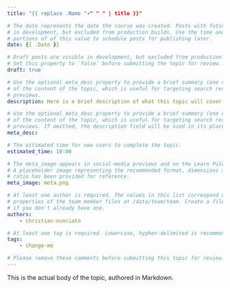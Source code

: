 ```yaml
---
title: "{{ replace .Name "-" " " | title }}"

# The date represents the date the course was created. Posts with future dates are visible
# in development, but excluded from production builds. Use the time and timezone-offset
# portions of of this value to schedule posts for publishing later.
date: {{ .Date }}

# Draft posts are visible in development, but excluded from production builds.
# Set this property to `false` before submitting the topic for review.
draft: true

# Use the optional meta_desc property to provide a brief summary (one or two sentences)
# of the content of the topic, which is useful for targeting search results or social-media
# previews.
description: Here is a brief description of what this topic will cover.

# Use the optional meta_desc property to provide a brief summary (one or two sentences)
# of the content of the topic, which is useful for targeting search results or social-media
# previews. If omitted, the description field will be used in its place.
meta_desc:

# The estimated time for new users to complete the topic.
estimated_time: 10:00

# The meta_image appears in social-media previews and on the Learn Pulumi home page.
# A placeholder image representing the recommended format, dimensions and aspect
# ratio has been provided for reference.
meta_image: meta.png

# At least one author is required. The values in this list correspond with the `id`
# properties of the team member files at /data/team/team. Create a file for yourself
# if you don't already have one.
authors:
    - christian-nunciato

# At least one tag is required. Lowercase, hyphen-delimited is recommended.
tags:
    - change-me

# Please remove these comments before submitting this topic for review.
---
```


This is the actual body of the topic, authored in Markdown.
